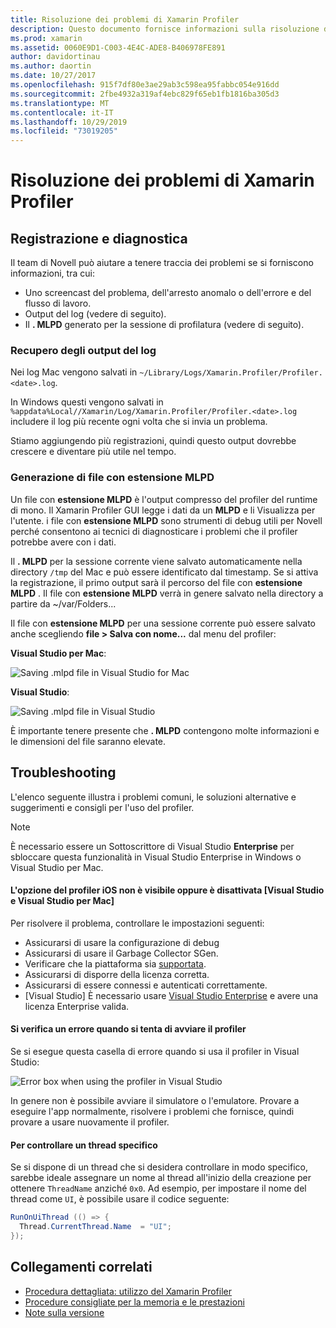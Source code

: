 ```yaml
---
title: Risoluzione dei problemi di Xamarin Profiler
description: Questo documento fornisce informazioni sulla risoluzione dei problemi relativi alla Xamarin Profiler. Vengono descritti i problemi relativi alla registrazione e alla diagnostica, all'IDE e ad altri argomenti.
ms.prod: xamarin
ms.assetid: 0060E9D1-C003-4E4C-ADE8-B406978FE891
author: davidortinau
ms.author: daortin
ms.date: 10/27/2017
ms.openlocfilehash: 915f7df80e3ae29ab3c598ea95fabbc054e916dd
ms.sourcegitcommit: 2fbe4932a319af4ebc829f65eb1fb1816ba305d3
ms.translationtype: MT
ms.contentlocale: it-IT
ms.lasthandoff: 10/29/2019
ms.locfileid: "73019205"
---
```

# <a name="xamarin-profiler-troubleshooting"></a>Risoluzione dei problemi di Xamarin Profiler

## <a name="logging-and-diagnostics"></a>Registrazione e diagnostica

Il team di Novell può aiutare a tenere traccia dei problemi se si forniscono informazioni, tra cui:

- Uno screencast del problema, dell'arresto anomalo o dell'errore e del flusso di lavoro.
- Output del log (vedere di seguito).
- Il **. MLPD** generato per la sessione di profilatura (vedere di seguito).

### <a name="getting-log-outputs"></a>Recupero degli output del log

Nei log Mac vengono salvati in `~/Library/Logs/Xamarin.Profiler/Profiler.<date>.log`.

In Windows questi vengono salvati in `%appdata%Local//Xamarin/Log/Xamarin.Profiler/Profiler.<date>.log` includere il log più recente ogni volta che si invia un problema.

Stiamo aggiungendo più registrazioni, quindi questo output dovrebbe crescere e diventare più utile nel tempo.

<a name="gen_mlpd" />

### <a name="generating-mlpd-files"></a>Generazione di file con estensione MLPD

Un file con **estensione MLPD** è l'output compresso del profiler del runtime di mono. Il Xamarin Profiler GUI legge i dati da un **MLPD** e li Visualizza per l'utente. i file con **estensione MLPD** sono strumenti di debug utili per Novell perché consentono ai tecnici di diagnosticare i problemi che il profiler potrebbe avere con i dati.

Il **. MLPD** per la sessione corrente viene salvato automaticamente nella directory `/tmp` del Mac e può essere identificato dal timestamp. Se si attiva la registrazione, il primo output sarà il percorso del file con **estensione MLPD** . Il file con **estensione MLPD** verrà in genere salvato nella directory a partire da ~/var/Folders...

Il file con **estensione MLPD** per una sessione corrente può essere salvato anche scegliendo **file > Salva con nome...** dal menu del profiler:

**Visual Studio per Mac**:

![](troubleshooting-images/image17.png "Saving .mlpd file in Visual Studio for Mac")

**Visual Studio**:

![](troubleshooting-images/image17-vs.png "Saving .mlpd file in Visual Studio")

È importante tenere presente che **. MLPD** contengono molte informazioni e le dimensioni del file saranno elevate.

## <a name="troubleshooting"></a>Troubleshooting

L'elenco seguente illustra i problemi comuni, le soluzioni alternative e suggerimenti e consigli per l'uso del profiler.

> [!NOTE]
> È necessario essere un Sottoscrittore di Visual Studio **Enterprise** per sbloccare questa funzionalità in Visual Studio Enterprise in Windows o Visual Studio per Mac.

#### <a name="i-cant-see-the-ios-profiler-option-or-it-is-greyed-out-visual-studio-and-visual-studio-for-mac"></a>L'opzione del profiler iOS non è visibile oppure è disattivata [Visual Studio e Visual Studio per Mac]

Per risolvere il problema, controllare le impostazioni seguenti:

- Assicurarsi di usare la configurazione di debug
- Assicurarsi di usare il Garbage Collector SGen.
- Verificare che la piattaforma sia [supportata](~/tools/profiler/index.md#Profiler_Support).
- Assicurarsi di disporre della licenza corretta.
- Assicurarsi di essere connessi e autenticati correttamente.
- [Visual Studio] È necessario usare [Visual Studio Enterprise](https://visualstudio.microsoft.com/vs/enterprise/) e avere una licenza Enterprise valida.

#### <a name="i-get-an-error-when-i-try-to-launch-the-profiler"></a>Si verifica un errore quando si tenta di avviare il profiler

Se si esegue questa casella di errore quando si usa il profiler in Visual Studio:

![](troubleshooting-images/error.png "Error box when using the profiler in Visual Studio")

In genere non è possibile avviare il simulatore o l'emulatore. Provare a eseguire l'app normalmente, risolvere i problemi che fornisce, quindi provare a usare nuovamente il profiler.

#### <a name="to-watch-a-specific-thread"></a>Per controllare un thread specifico

Se si dispone di un thread che si desidera controllare in modo specifico, sarebbe ideale assegnare un nome al thread all'inizio della creazione per ottenere `ThreadName` anziché `0x0`. Ad esempio, per impostare il nome del thread come `UI`, è possibile usare il codice seguente:

```csharp
RunOnUiThread (() => {
  Thread.CurrentThread.Name  = "UI";
});
```

## <a name="related-links"></a>Collegamenti correlati

- [Procedura dettagliata: utilizzo del Xamarin Profiler](~/tools/profiler/index.md)
- [Procedure consigliate per la memoria e le prestazioni](~/cross-platform/deploy-test/memory-perf-best-practices.md)
- [Note sulla versione](https://github.com/xamarin/release-notes-archive/blob/master/release-notes/profiler/preview/index.md)
